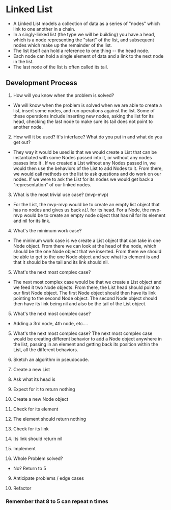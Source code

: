 # Linked List

* A Linked List models a collection of data as a series of "nodes" which link to
 one another in a chain.
* In a singly-linked list (the type we will be building) you have a head, which
  is a node representing the "start" of the list, and subsequent nodes which
  make up the remainder of the list.
* The list itself can hold a reference to one thing -- the head node.
* Each node can hold a single element of data and a link to the next node in the
 list.
 * The last node of the list is often called its tail.

## Development Process

1. How will you know when the problem is solved?
* We will know when the problem is solved when we are able to create a list,
  insert some nodes, and run operations against the list. Some of these
  operations include inserting new nodes, asking the list for its head, checking
   the last node to make sure its tail does not point to another node.

2. How will it be used? It's interface? What do you put in and what do you get
out?
* They way it would be used is that we would create a List that can be
instantiated with some Nodes passed into it, or without any nodes passes into it
. If we created a List without any Nodes passed in, we would then use the
behaviors of the List to add Nodes to it. From there, we would call methods on
the list to ask questions and do work on our nodes. If we were to ask the List
for its nodes we would get back a "representation" of our linked nodes.

3. What is the most trivial use case? (mvp-mvp)
* For the List, the mvp-mvp would be to create an empty list object that has no
nodes and gives us back ```nil``` for its head. For a Node, the mvp-mvp would be
to create an empty node object that has nil for its element and nil for its
link.

4. What's the minimum work case?
* The minimum work case is we create a List object that can take in one Node
object. From there we can look at the head of the node, which should be the
one Node object that we inserted. From there we should be able to get to the one
Node object and see what its element is and that it should be the tail and its
link should nil.

5. What's the next most complex case?
* The next most complex case would be that we create a List object and we feed
it two Node objects. From there, the List head should point to our first Node
object. The first Node object should then have its link pointing to the second
Node object. The second Node object should then have its link being nil and also
be the tail of the List object.

5. What's the next most complex case?
* Adding a 3rd node, 4th node, etc....

5. What's the next most complex case?
The next most complex case would be creating different behavior to add a Node
object anywhere in the list, passing in an element and getting back its position
within the List, all the different behaviors.

6. Sketch an algorithm in pseudocode.
  1. Create a new List
  2. Ask what its head is
  3. Expect for it to return nothing
  4. Create a new Node object
  5. Check for its element
  6. The element should return nothing
  7. Check for its link
  8. Its link should return nil

7. Implement

8. Whole Problem solved?
  * No? Return to 5

9. Anticipate problems / edge cases

10. Refactor

### Remember that 8 to 5 can repeat n times
